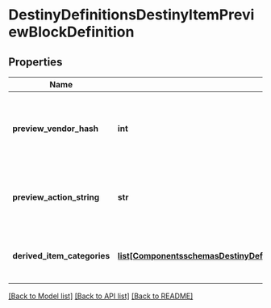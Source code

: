 # DestinyDefinitionsDestinyItemPreviewBlockDefinition

## Properties
Name | Type | Description | Notes
------------ | ------------- | ------------- | -------------
**preview_vendor_hash** | **int** | If the preview data is derived from a fake \&quot;Preview\&quot; Vendor, this willbe the hash identifier for the DestinyVendorDefinition of that fake vendor. | [optional] 
**preview_action_string** | **str** | If the preview has an associated action (like \&quot;Open\&quot;), this will be the localizedstring for that action. | [optional] 
**derived_item_categories** | [**list[ComponentsschemasDestinyDefinitionsItemsDestinyDerivedItemCategoryDefinition]**](ComponentsschemasDestinyDefinitionsItemsDestinyDerivedItemCategoryDefinition.md) | This is a list of the items being previewed, categorized in the same way as they arein the preview UI. | [optional] 

[[Back to Model list]](../README.md#documentation-for-models) [[Back to API list]](../README.md#documentation-for-api-endpoints) [[Back to README]](../README.md)


